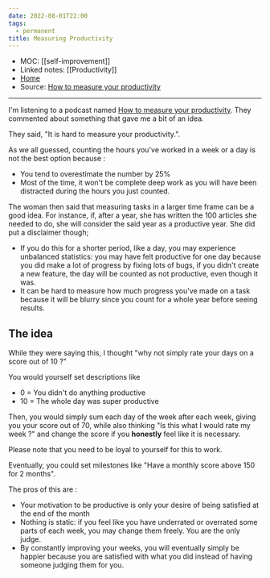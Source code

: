 ```yaml
---
date: 2022-08-01T22:00
tags:
  - permanent
title: Measuring Productivity
---
```

- MOC: [[self-improvement]]
- Linked notes: [[Productivity]]
- [Home](https://misudashi.ga/)
- Source: [How to measure your productivity](https://alifeofproductivity.com/podcast-how-to-measure-your-productivity/)
----------
I'm listening to a podcast named [How to measure your productivity](https://alifeofproductivity.com/podcast-how-to-measure-your-productivity/). They commented about something that gave me a bit of an idea.

They said, "It is hard to measure your productivity.".

As we all guessed, counting the hours you've worked in a week or a day is not the best option because :
- You tend to overestimate the number by 25%
- Most of the time, it won't be complete deep work as you will have been distracted during the hours you just counted.

The woman then said that measuring tasks in a larger time frame can be a good idea. For instance, if, after a year, she has written the 100 articles she needed to do, she will consider the said year as a productive year. She did put a disclaimer though; 
- If you do this for a shorter period, like a day, you may experience unbalanced statistics: you may have felt productive for one day because you did make a lot of progress by fixing lots of bugs, if you didn't create a new feature, the day will be counted as not productive, even though it was.
- It can be hard to measure how much progress you've made on a task because it will be blurry since you count for a whole year before seeing results.

## The idea
While they were saying this, I thought "why not simply rate your days on a score out of 10 ?"

You would yourself set descriptions like 
- 0 = You didn't do anything productive
- 10 = The whole day was super productive

Then, you would simply sum each day of the week after each week, giving you your score out of 70, while also thinking "Is this what I would rate my week ?" and change the score if you **honestly** feel like it is necessary.

Please note that you need to be loyal to yourself for this to work.

Eventually, you could set milestones like "Have a monthly score above 150 for 2 months".

The pros of this are :
- Your motivation to be productive is only your desire of being satisfied at the end of the month
- Nothing is static: if you feel like you have underrated or overrated some parts of each week, you may change them freely. You are the only judge.
- By constantly improving your weeks, you will eventually simply be happier because you are satisfied with what you did instead of having someone judging them for you.